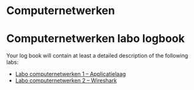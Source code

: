 # Computernetwerken

# Computernetwerken labo logbook

Your log book will contain at least a detailed description of the following labs:

* [Labo computernetwerken 1 – Applicatielaag](src/Lab_1/README.md)
* [Labo computernetwerken 2 – Wireshark](src/Lab_2/README.md)



